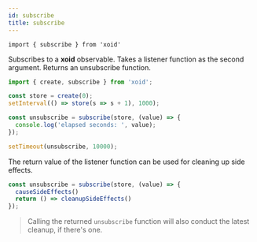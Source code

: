 ```yaml
---
id: subscribe
title: subscribe
---
```


`import { subscribe } from 'xoid'`

Subscribes to a **xoid** observable. Takes a listener function as the second argument. Returns an unsubscribe function.

```js
import { create, subscribe } from 'xoid';

const store = create(0);
setInterval(() => store(s => s + 1), 1000);

const unsubscribe = subscribe(store, (value) => {
  console.log('elapsed seconds: ', value);
});

setTimeout(unsubscribe, 10000);
```

The return value of the listener function can be used for cleaning up side effects.

```js
const unsubscribe = subscribe(store, (value) => {
  causeSideEffects()
  return () => cleanupSideEffects()
});
```
> Calling the returned `unsubscribe` function will also conduct the latest cleanup, if there's one.